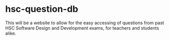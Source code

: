 # hsc-question-db
This will be a website to allow for the easy accessing of questions from past HSC Software Design and Development exams, for teachers and students alike.